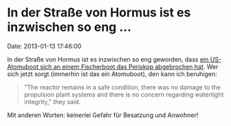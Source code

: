 In der Straße von Hormus ist es inzwischen so eng \...
======================================================

Date: 2013-01-13 17:46:00

In der Straße von Hormus ist es inzwischen so eng geworden, dass [ein
US-Atomuboot sich an einem Fischerboot das Periskop abgebrochen
hat](http://rt.com/news/uss-jacksonville-hormuz-periscope-fishing-boat-809/).
Wer sich jetzt sorgt (immerhin ist das ein Atomuboot), den kann ich
beruhigen:

> "The reactor remains in a safe condition, there was no damage to the
> propulsion plant systems and there is no concern regarding watertight
> integrity," they said.

Mit anderen Worten: keinerlei Gefahr für Besatzung und Anwohner!

